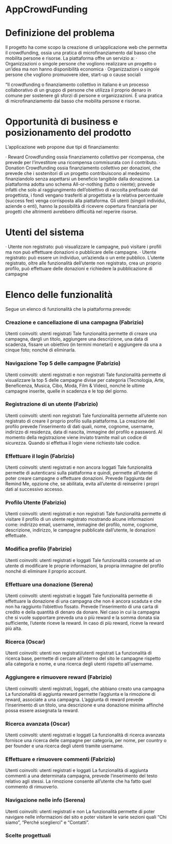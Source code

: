 # AppCrowdFunding


# Definizione del problema

Il progetto ha come scopo la creazione di un’applicazione web che permetta il crowdfunding, ossia una pratica di microfinanziamento dal basso che mobilita persone e risorse. La piattaforma offre un servizio a:
·      Organizzazioni o singole persone che vogliono realizzare un progetto o un’idea ma non hanno disponibilità economica
·      Organizzazioni o singole persone che vogliono promuovere idee, start-up o cause sociali

“Il crowdfunding o finanziamento collettivo in italiano è un processo collaborativo di un gruppo di persone che utilizza il proprio denaro in comune per sostenere gli sforzi di persone e organizzazioni. È una pratica di microfinanziamento dal basso che mobilita persone e risorse.

 
# Opportunità di business e posizionamento del prodotto
 
L’applicazione web propone due tipi di finanziamento:

·      Reward Crowdfunding ossia finanziamento collettivo per ricompensa, che prevede per l’investitore una ricompensa commisurata con il contributo.
·      Donation Crowdfunding ossia finanziamento collettivo per donazioni,  che prevede che i sostenitori di un progetto contribuiscono al medesimo finanziandolo senza aspettarsi un beneficio tangibile dalla donazione.
La piattaforma adotta uno schema All-or-nothing (tutto o niente); prevede infatti che solo al raggiungimento dell’obiettivo di raccolta prefissato dal progettista, i fondi vengano trasferiti al progettista e la relativa percentuale (success fee) venga corrisposta alla piattaforma.
Gli utenti (singoli individui, aziende o enti), hanno la possibilità di ricevere copertura finanziaria per progetti che altrimenti avrebbero difficoltà nel reperire risorse.
 
# Utenti del sistema

·      Utente non registrato: può visualizzare le campagne, può visitare i profili ma non può effettuare donazioni o pubblicare delle campagne.
·      Utente  registrato: può essere un individuo, un’azienda o un ente pubblico. L’utente registrato, oltre alle funzionalità dell’utente non registrato, crea un proprio profilo, può effettuare delle donazioni e richiedere la pubblicazione di campagne

# Elenco delle funzionalità

Segue un elenco di funzionalità che la piattaforma prevede:

### Creazione e cancellazione di una campagna (Fabrizio)
Utenti coinvolti: utenti registrati
Tale funzionalità permette di creare una campagna, dargli un titolo, aggiungere una descrizione, una data di scadenza, fissare un obiettivo (in termini monetari) e aggiungere da una a cinque foto; nonché di eliminarla.

### Navigazione Top 5 delle campagne (Fabrizio)
Utenti coinvolti: utenti registrati e non registrati
Tale funzionalità permette di visualizzare la top 5 delle campagne divise per categoria (Tecnologia, Arte, Beneficenza, Musica, Cibo, Moda, Film & Video), nonché le ultime campagne inserite, quelle in scadenza e le top del giorno.

### Registrazione di un utente (Fabrizio)
Utenti coinvolti: utenti non registrati
Tale funzionalità permette all’utente non registrato di creare il proprio profilo sulla piattaforma. La creazione del profilo prevede l’inserimento di dati quali, nome, cognome, username, indirizzo di residenza, data di nascita, immagine del profilo e password. Al momento della registrazione viene inviato tramite mail un codice di sicurezza. Quando si effettua il login viene richiesto tale codice.

### Effettuare il login (Fabrizio)
Utenti coinvolti: utenti registrati e non ancora loggati
Tale funzionalità permette di autenticarsi sulla piattaforma e quindi, permette all’utente di poter creare campagne o effettuare donazioni. Prevede l’aggiunta del Remind Me, opzione che, se abilitata, evita all’utente di reinserire i propri dati al successivo accesso.

### Profilo Utente (Fabrizio)
Utenti coinvolti: utenti registrati e non registrati
Tale funzionalità permette di visitare il profilo di un utente registrato mostrando alcune informazioni come: indirizzo email, username, immagine del profilo, nome, cognome, descrizione, indirizzo, le campagne pubblicate dall’utente, le donazioni effettuate.

### Modifica profilo (Fabrizio) 
Utenti coinvolti: utenti registrati e loggati
Tale funzionalità consente ad un utente di modificare le proprie informazioni, la propria immagine del profilo nonché di eliminare il proprio account.
 
### Effettuare una donazione (Serena)
Utenti coinvolti: utenti registrati e loggati
Tale funzionalità permette di effettuare la donazione di una campagna che non è ancora scaduta e che non ha raggiunto l’obiettivo fissato. Prevede l’inserimento di una carta di credito e della quantità di denaro da donare. Nel caso in cui la campagna che si vuole supportare preveda una o più reward e la somma donata sia sufficiente, l’utente riceve la reward. In caso di più reward, riceve la reward più alta.

### Ricerca (Oscar)
Utenti coinvolti: utenti non registrati/utenti registrati
La funzionalità di ricerca base, permette di cercare all’interno del sito le campagne rispetto alla categoria e nome, e una ricerca degli utenti rispetto all'username.

### Aggiungere e rimuovere reward (Fabrizio)
Utenti coinvolti: utenti registrati, loggati, che abbiano creato una campagna
La funzionalità di aggiunta reward permette l’aggiunta e la rimozione di reward, associate a una campagna. L’aggiunta di reward prevede l’inserimento di un titolo, una descrizione e una donazione minima affinché possa essere assegnata la reward.

### Ricerca avanzata (Oscar)
Utenti coinvolti: utenti registrati e loggati
La funzionalità di ricerca avanzata fornisce una ricerca delle campagne per categoria, per nome, per country o per founder e una ricerca degli utenti tramite username. 

### Effettuare e rimuovere commenti (Fabrizio)
Utenti coinvolti: utenti registrati e loggati
La funzionalità di aggiunta commenti a una determinata campagna, prevede l’inserimento del testo relativo agli stessi. La rimozione consente all’utente che ha fatto quel commento di rimuoverlo.

### Navigazione nelle info (Serena)
Utenti coinvolti: utenti registrati e non
La funzionalità permette di poter navigare nelle informazioni del sito e poter visitare le varie sezioni quali “Chi siamo”, “Perché sceglierci” e “Contatti”.

### Scelte progettuali 


